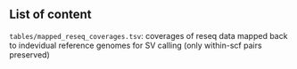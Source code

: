 ## List of content

`tables/mapped_reseq_coverages.tsv`: coverages of reseq data mapped back to indevidual reference genomes for SV calling (only within-scf pairs preserved)
